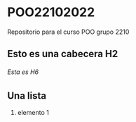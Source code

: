 # POO22102022
Repositorio para el curso POO grupo 2210

## Esto es una cabecera H2
###### Esta es H6

## Una lista

1. elemento 1
